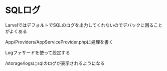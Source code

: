 # SQLログ

LarvelではデフォルトでSQLのログを出力してくれないのでデバックに困ることがよくある


App/Providers/AppServiceProvider.phpに処理を書く



Logファサードを使って設定する


/storage/logsにsqlのログが表示されるようになる